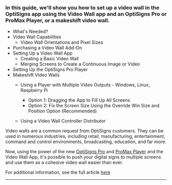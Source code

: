 ### In this guide, we'll show you how to set up a video wall in the OptiSigns app using the Video Wall app and an OptiSigns Pro or ProMax Player, or a makeshift video wall.

  * What's Needed?
  * Video Wall Capabilities
    * Video Wall Orientations and Pixel Sizes
  * Purchasing a Video Wall Add-On
  * Setting Up a Video Wall App
    * Creating a Basic Video Wall
    * Merging Screens to Create a Continuous Image or Video
  * Setting Up the OptiSigns Pro Player
  * Makeshift Video Walls
    * Using a Player with Multiple Video Outputs - Windows, Linux, Raspberry Pi  

      * Option 1: Dragging the App to Fill Up All Screens
      * Option 2: Fix the Screen Size Using the Override Win Size and Position Option (Recommended)
    * Using a Video Wall Controller Distributor



Video walls are a common request from OptiSigns customers. They can be used in numerous industries, including retail, manufacturing, entertainment, command and control environments, broadcasting, education, and far more. 

Now, using the power of the new [OptiSigns Pro](https://www.optisigns.com/post/the-new-optisigns-pro-digital-signage-player-is-here) and [ProMax Player](https://www.optisigns.com/product/hardware/promax-digital-signage-player) and the Video Wall App, it's possible to push your digital signs to multiple screens and use them as a cohesive video wall easier than ever.

For additional information, see the full article [here](https://support.optisigns.com/hc/en-us/articles/33382537925267)

---
